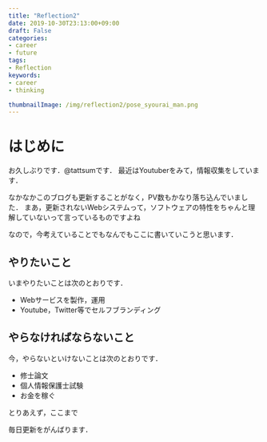 ```yaml
---
title: "Reflection2"
date: 2019-10-30T23:13:00+09:00
draft: False
categories:
- career
- future
tags:
- Reflection
keywords:
- career
- thinking

thumbnailImage: /img/reflection2/pose_syourai_man.png
---
```


# はじめに

お久しぶりです．@tattsumです．
最近はYoutuberをみて，情報収集をしています．

なかなかこのブログも更新することがなく，PV数もかなり落ち込んでいました．
まあ，更新されないWebシステムって，ソフトウェアの特性をちゃんと理解していないって言っているものですよね

なので，今考えていることでもなんでもここに書いていこうと思います．

## やりたいこと

いまやりたいことは次のとおりです．

- Webサービスを製作，運用
- Youtube，Twitter等でセルフブランディング

## やらなければならないこと

今，やらないといけないことは次のとおりです．

- 修士論文
- 個人情報保護士試験
- お金を稼ぐ


とりあえず，ここまで

毎日更新をがんばります．
